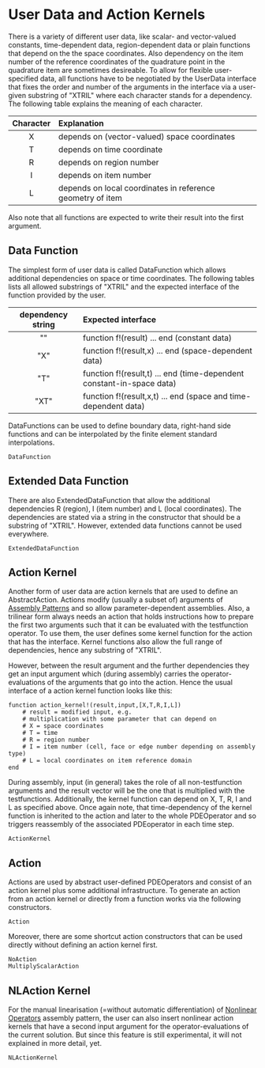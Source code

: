 
# User Data and Action Kernels

There is a variety of different user data, like scalar- and vector-valued constants, time-dependent data, region-dependent data or plain functions that
depend on the the space coordinates. Also dependency on the item number of the reference coordinates of the quadrature point in the quadrature item are sometimes desireable.
To allow for flexible user-specified data, all functions have to be negotiated by the UserData interface that fixes
the order and number of the arguments in the interface via a user-given substring of "XTRIL" where each character stands for a dependency.
The following table explains the meaning of each character.


| Character          | Explanation                                                |
| :----------------: | :--------------------------------------------------------- | 
| X                  | depends on (vector-valued) space coordinates               | 
| T                  | depends on time coordinate                                 | 
| R                  | depends on region number                                   | 
| I                  | depends on item number                                     |
| L                  | depends on local coordinates in reference geometry of item |

Also note that all functions are expected to write their result into the first argument.


## Data Function

The simplest form of user data is called DataFunction which allows additional dependencies on space or time coordinates. The following tables lists all allowed substrings of "XTRIL"
and the expected interface of the function provided by the user.


| dependency string  | Expected interface                                                     |
| :----------------: | :--------------------------------------------------------------------- | 
| ""                 | function f!(result) ... end  (constant data)                           | 
| "X"                | function f!(result,x) ... end  (space-dependent data)                  | 
| "T"                | function f!(result,t) ... end  (time-dependent constant-in-space data) | 
| "XT"               | function f!(result,x,t) ... end  (space and time-dependent data)       |

DataFunctions can be used to define boundary data, right-hand side functions and can be interpolated by the finite element standard interpolations.

```@docs
DataFunction
```


## Extended Data Function

There are also ExtendedDataFunction that allow the additional dependencies R (region), I (item number) and L (local coordinates). The dependencies are stated via a string in the constructor that should be a substring of "XTRIL". However, extended data functions cannot be used everywhere.

```@docs
ExtendedDataFunction
```


## Action Kernel

Another form of user data are action kernels that are used to define an AbstractAction. Actions modify (usually a subset of) arguments of [Assembly Patterns](@ref) and so allow parameter-dependent assemblies. 
Also, a trilinear form always needs an action that holds instructions how to prepare the first two arguments such that it can be evaluated with the testfunction operator.
To use them, the user defines some kernel function for the action that has the interface. Kernel functions also allow the full range of dependencies, hence any substring of "XTRIL".

However, between the result argument and the further dependencies they get an input argument which (during assembly) carries the operator-evaluations of the arguments that go into the action. Hence the usual interface
of a action kernel function looks like this:

```@example
function action_kernel!(result,input,[X,T,R,I,L])
    # result = modified input, e.g.
    # multiplication with some parameter that can depend on
    # X = space coordinates
    # T = time
    # R = region number
    # I = item number (cell, face or edge number depending on assembly type)
    # L = local coordinates on item reference domain
end
```

During assembly, input (in general) takes the role of all non-testfunction arguments and the result vector will be the one that is multiplied with the testfunctions. Additionally, the kernel function can depend on X, T, R, I and L as specified above. Once again note, that time-dependency of the kernel function is inherited to the action and later to the whole PDEOperator and so triggers reassembly of the associated PDEoperator in each time step.

```@docs
ActionKernel
```


## Action

Actions are used by abstract user-defined PDEOperators and consist of an action kernel plus some additional infrastructure. To generate an action from an action kernel or directly from a function
works via the following constructors.

```@docs
Action
```

Moreover, there are some shortcut action constructors that can be used directly without defining an action kernel first.

```@docs
NoAction
MultiplyScalarAction
```


## NLAction Kernel

For the manual linearisation (=without automatic differentiation) of [Nonlinear Operators](@ref) assembly pattern, the user can also insert nonlinear action kernels that have a second input argument for the operator-evaluations of the current solution. But since this feature is still experimental, it will not explained in more detail, yet.

```@docs
NLActionKernel
```

